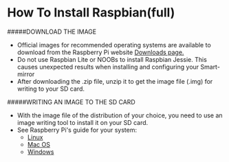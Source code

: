 # How To Install Raspbian(full)

#####DOWNLOAD THE IMAGE 
  * Official images for recommended operating systems are available to download from the Raspberry Pi website [Downloads page.](https://www.raspberrypi.org/downloads/raspbian/) 
  * Do not use Raspbian Lite or NOOBs to install Raspbian Jessie. This causes unexpected results when installing and configuring your Smart-mirror
  * After downloading the .zip file, unzip it to get the image file (.img) for writing to your SD card.

#####WRITING AN IMAGE TO THE SD CARD

  * With the image file of the distribution of your choice, you need to use an image writing tool to install it on your SD card.
  * See Raspberry Pi's guide for your system:
    * [Linux](https://www.raspberrypi.org/documentation/installation/installing-images/linux.md)
    * [Mac OS](https://www.raspberrypi.org/documentation/installation/installing-images/mac.md)
    * [Windows](https://www.raspberrypi.org/documentation/installation/installing-images/windows.md)
